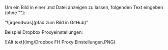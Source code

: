 Um ein Bild in einer .md Datei anzeigen zu lassen, folgenden Text eingeben (ohne ""):

"![irgendwas](pfad zum Bild in GitHub)"

Beispiel Dropbox Proxyeinstellungen:

![Alt text](img/Dropbox FH Proxy Einstellungen.PNG)